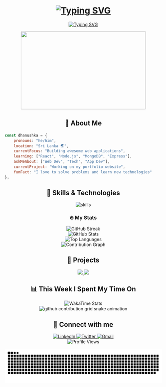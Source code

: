 # <div align="center">[![Typing SVG](https://readme-typing-svg.herokuapp.com?font=Fira+Code&weight=800&size=30&pause=1000&color=F7D01E&background=FF000000&center=true&vCenter=true&repeat=false&width=435&lines=Hi+%F0%9F%91%8B+I'm+Dhanushka+Harshana)](https://git.io/typing-svg)</div>

<div align="center">
  
[![Typing SVG](https://readme-typing-svg.herokuapp.com?font=Fira+Code&size=25&pause=1000&color=1F8BF7&background=FF000000&center=true&vCenter=true&width=435&lines=Full+Stack+Developer+%F0%9F%92%BB;Always+Learning+New+Things+%F0%9F%93%9A;Let's+Create+Something+Great!+%F0%9F%9A%80)](https://git.io/typing-svg)

</div>

<div align="center">
  <img src="https://media.giphy.com/media/qgQUggAC3Pfv687qPC/giphy.gif" width="400" height="250"/>
</div>

<h2 align="center">💫 About Me</h2>

```javascript
const dhanushka = {
    pronouns: "he/him",
    location: "Sri Lanka 🌏",
    currentFocus: "Building awesome web applications",
    learning: ["React", "Node.js", "MongoDB", "Express"],
    askMeAbout: ["Web Dev", "Tech", "App Dev"],
    currentProject: "Working on my portfolio website",
    funFact: "I love to solve problems and learn new technologies"
};
```

<h2 align="center">🚀 Skills & Technologies</h2>

<div align="center">
  <img src="https://skillicons.dev/icons?i=html,css,js,react,nodejs,express,mongodb,git" alt="skills"/>
</div>

<div align="center">
  <h3>🔥 My Stats</h3>
  <img src="https://github-readme-streak-stats.herokuapp.com/?user=YOUR_USERNAME&theme=tokyonight&hide_border=true" alt="GitHub Streak"/>
</div>

<div align="center">
  <img src="https://github-readme-stats.vercel.app/api?username=YOUR_USERNAME&show_icons=true&theme=tokyonight&hide_border=true" alt="GitHub Stats" />
</div>

<div align="center">
  <img src="https://github-readme-stats.vercel.app/api/top-langs/?username=YOUR_USERNAME&layout=compact&theme=tokyonight&hide_border=true" alt="Top Languages" />
</div>

<!-- Cool Contribution Graph -->
<div align="center">
  <img src="https://github-readme-activity-graph.vercel.app/graph?username=YOUR_USERNAME&theme=tokyo-night&hide_border=true" alt="Contribution Graph" />
</div>

<h2 align="center">🌟 Projects</h2>

<div align="center">
  <a href="https://github.com/YOUR_USERNAME/project1">
    <img src="https://github-readme-stats.vercel.app/api/pin/?username=YOUR_USERNAME&repo=project1&theme=tokyonight&hide_border=true" />
  </a>
  <a href="https://github.com/YOUR_USERNAME/project2">
    <img src="https://github-readme-stats.vercel.app/api/pin/?username=YOUR_USERNAME&repo=project2&theme=tokyonight&hide_border=true" />
  </a>
</div>

<h2 align="center">📊 This Week I Spent My Time On</h2>

<div align="center">
  <img src="https://github-readme-stats.vercel.app/api/wakatime?username=YOUR_WAKATIME_USERNAME&theme=tokyonight&hide_border=true" alt="WakaTime Stats"/>
</div>

<!-- Snake Animation -->
<div align="center">
  <picture>
    <source media="(prefers-color-scheme: dark)" srcset="https://raw.githubusercontent.com/YOUR_USERNAME/YOUR_USERNAME/output/github-contribution-grid-snake-dark.svg">
    <source media="(prefers-color-scheme: light)" srcset="https://raw.githubusercontent.com/YOUR_USERNAME/YOUR_USERNAME/output/github-contribution-grid-snake.svg">
    <img alt="github contribution grid snake animation" src="https://raw.githubusercontent.com/YOUR_USERNAME/YOUR_USERNAME/output/github-contribution-grid-snake.svg">
  </picture>
</div>

<h2 align="center">🤝 Connect with me</h2>

<div align="center">
  <a href="https://linkedin.com/in/YOUR_LINKEDIN">
    <img src="https://img.shields.io/badge/LinkedIn-0077B5?style=for-the-badge&logo=linkedin&logoColor=white" alt="LinkedIn"/>
  </a>
  <a href="https://twitter.com/YOUR_TWITTER">
    <img src="https://img.shields.io/badge/Twitter-1DA1F2?style=for-the-badge&logo=twitter&logoColor=white" alt="Twitter"/>
  </a>
  <a href="mailto:your.email@example.com">
    <img src="https://img.shields.io/badge/Gmail-D14836?style=for-the-badge&logo=gmail&logoColor=white" alt="Gmail"/>
  </a>
</div>

<!-- Profile Views Counter -->
<div align="center">
  <img src="https://komarev.com/ghpvc/?username=YOUR_USERNAME&style=for-the-badge&color=blue" alt="Profile Views"/>
</div>

<!-- Wave Footer -->
![Wave](https://raw.githubusercontent.com/platane/snk/output/github-contribution-grid-snake.svg)
